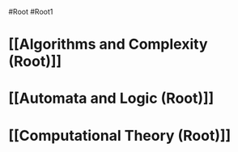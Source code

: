 #Root #Root1 
# [[Algorithms and Complexity (Root)]]
# [[Automata and Logic (Root)]]
# [[Computational Theory (Root)]]
